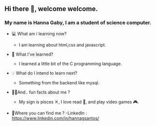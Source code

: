 ## Hi there 👋, welcome welcome.

### My name is Hanna Gaby, I am a student of science computer.
   * 💻 What am i learning now?
      - I am learning about html,css and javascript.
      
   * 📗 What I've learned?  
      - I learned a little bit of the C programming language.
      
   * 💡 What do I intend to learn next?
     - Something from the backend like mysql.
      
   * 👩‍💻And.. fun facts about me ?
     - My sign is pisces ♓, I love read 📖, and play video games 🎮.
     
   * 📲Where you can find me ?
    -LinkedIn : https://www.linkedin.com/in/hannagsantos/

